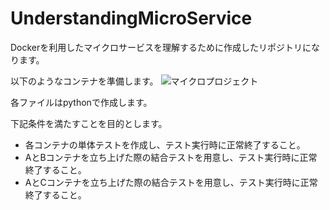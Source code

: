# UnderstandingMicroService
Dockerを利用したマイクロサービスを理解するために作成したリポジトリになります。

以下のようなコンテナを準備します。
![マイクロプロジェクト](https://user-images.githubusercontent.com/47442969/87499724-e1dceb80-c695-11ea-905f-f73df608a424.png)

各ファイルはpythonで作成します。

下記条件を満たすことを目的とします。
* 各コンテナの単体テストを作成し、テスト実行時に正常終了すること。
* AとBコンテナを立ち上げた際の結合テストを用意し、テスト実行時に正常終了すること。
* AとCコンテナを立ち上げた際の結合テストを用意し、テスト実行時に正常終了すること。
